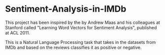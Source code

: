 # Sentiment-Analysis-in-IMDb
This project has been inspired by the by Andrew Maas and his colleagues at Stanford called "Learning Word Vectors for Sentiment Analysis", published at ACL 2011.

This is a Natural Language Processing task that takes in the datasets from IMDb and based on the reviews classifies it as positive or negative.
